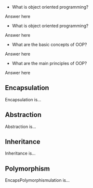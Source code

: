 - What is object oriented programming?

Answer here

- What is object oriented programming?

Answer here

- What are the basic concepts of OOP?

Answer here

- What are the main principles of OOP?

Answer here

## Encapsulation

Encapsulation is...

## Abstraction

Abstraction is...

## Inheritance

Inheritance is...

## Polymorphism

EncapsPolymorphismulation is...
